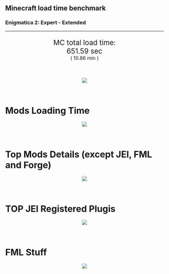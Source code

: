 ## Minecraft load time benchmark
### Enigmatica 2: Expert - Extended

---

<p align="center" style="font-size:160%;">
MC total load time:<br>
<!--TOTAL_LOAD_TIME-->
651.59 sec
<!---->
<br>
<sup><sub>(
<!--TOTAL_LOAD_TIME_MINUTES-->
10.86 min
<!---->
)</sub></sup>
</p>

<br>

<!--

Note for image scripts:
- Newlines are ignored
- This characters cant be used: +<"%#

-->

<p align="center">
<img src="https://quickchart.io/chart?w=400&h=30&c={
  type: 'horizontalBar',
  data: {
    datasets: [
      {label: 'MODS:', data: [/*TOTAL_MODS_TIME*/
        427.52
      /**/]},
      {label: 'FML stuff:',data: [/*TOTAL_STUF_TIME*/
        224.06
      /**/]}
    ]
  },
  options: {
    scales: {
      xAxes: [{display: false,stacked: true}],
      yAxes: [{display: false,stacked: true}],
    },
    elements: {rectangle: {borderWidth: 2}},
    legend: {display: false,},
    plugins: {datalabels: {color: 'white',formatter: (value, context) =>
      `${context.dataset.label} ${value}s`
    }}
  }
}"/>
</p>

<br>

# Mods Loading Time
<p align="center">
<img src="https://quickchart.io/chart?w=400&h=300&c={
  options: {
    cutoutPercentage: 25,
    plugins: {
      legend: !1,
      outlabels: {
        stretch: 5,
        padding: 1,
        text: (v,i)=>`${v.labels[v.dataIndex]} ${(v.percent*1000|0)/10}%25`
      }
    }
  },
  type: 'outlabeledPie',
  data: {...
/*mods_loading_time*/
`
3C639D  17.57s Just Enough Items;
36598D  30.99s Just Enough Items (Plugins);
36598D  28.46s Just Enough Items (Ingredient Filter);
9D3C66   4.37s Tinkers' Construct;
8D365C  30.08s Tinkers' Construct (Oredict Melting);
733C9D  19.12s Immersive Engineering;
9D5E3C  11.60s CraftTweaker2;
8D5536   6.98s CraftTweaker2 (Script Loading);
979D3C  15.28s Minecraft Forge;
8D9D3C  11.72s Forge Mod Loader;
3C9D59  11.43s Ender IO;
9D3C8F  11.08s IndustrialCraft 2;
599D3C   8.51s OpenComputers;
3C9D86   7.42s Astral Sorcery;
3C9A9D   6.95s Animania;
4F9D3C   5.42s Dynamic Surroundings;
4C9D3C   4.44s Recurrent Complex;
9D3C3C   4.28s Forestry;
3C939D   3.82s Quark;
923C9D   3.74s Integrated Dynamics;
633C9D   3.61s Village Names;
3C9D3C   3.44s Extra Utilities 2;
9D6B3C   3.27s Cyclic;
599D3C   3.25s NuclearCraft;
444444  82.95s 47 Other mods;
333333  85.42s 329 'Fast' mods (load 1.0s - 0.1s);
222222   2.33s 40 'Instant' mods (load %3C 0.1s)
`
/**/
    .split(';').reduce((a, l) => {
      l.match(/(\w{6}) *(\d*\.\d*)s (.*)/)
      .slice(1).map((a, i) => [`${String.fromCharCode(35)}${a}`, parseFloat(a), a][i])
      .forEach((s, i) => 
        [a.datasets[0].backgroundColor, a.datasets[0].data, a.labels][i].push(s)
      );
      return a
    }, {
      labels: [],
      datasets: [{
        backgroundColor: [],
        data: [],
        borderColor: 'rgba(22,22,22,0.3)',
        borderWidth: 1
      }]
    })
  }
}"/>
</p>

<br>

# Top Mods Details (except JEI, FML and Forge)
<p align="center">
<img src="https://quickchart.io/chart?w=400&h=450&c={options: {
    scales: {
      xAxes: [{stacked: true}],
      yAxes: [{stacked: true}],
    },
    plugins: {
      datalabels: {
        anchor: 'end',
        align: 'top',
        color: 'white',
        backgroundColor: 'rgba(46, 140, 171, 0.6)',
        borderColor: 'rgba(41, 168, 194, 1.0)',
        borderWidth: 0.5,
        borderRadius: 3,
        padding: 0,
        font: {size:10},
        formatter: (v,ctx) => 
          ctx.datasetIndex!=ctx.chart.data.datasets.length-1 ? null
            : `${((ctx.chart.data.datasets.reduce((a,b)=>a- -b.data[ctx.dataIndex], 0) * 10) | 0) /10}s`
      },
      colorschemes: {
        scheme: 'office.Damask6'
      }
    }
  },
  type: 'bar',
  data: {...(()=>{
let a={labels:[],datasets:[]};
/*FML_STEPS*/
`
1: Construction;
2: Loading Resources;
3: PreInitialization;
4: Initialization;
5: InterModComms$IMC;
6: PostInitialization;
7: LoadComplete;
8: ModIdMapping
`
/**/
.split(';')
.map(l=>l.match(/\d: (.*)/).slice(1))
.forEach(([name])=>a.datasets.push({label:name,data:[]}));
/*FML_STEPS_DETAILS*/
`
                          1      2      3      4      5      6      7      8  ;
Tinkers' Construct    |  0.96|  0.01|  0.17|  0.07|  0.00| 33.23|  0.02|  0.00;
Immersive Engineering |  0.82|  0.01|  1.16|  0.87|  0.00| 16.23|  0.02|  0.00;
CraftTweaker2         |  0.56|  0.00|  3.25|  0.02|  0.00| 14.67|  0.07|  0.00;
Ender IO              |  1.59|  0.01|  4.05|  0.58|  3.91|  0.21|  0.02|  1.06;
IndustrialCraft 2     |  0.76|  0.02|  7.85|  1.00|  0.00|  1.43|  0.02|  0.00;
OpenComputers         |  0.17|  0.02|  5.36|  2.74|  0.17|  0.02|  0.02|  0.00;
Astral Sorcery        |  0.22|  0.01|  4.37|  1.75|  0.00|  1.06|  0.02|  0.00;
Animania              |  0.29|  0.00|  3.00|  0.12|  0.00|  3.53|  0.02|  0.00;
Dynamic Surroundings  |  0.24|  0.01|  0.28|  0.39|  0.00|  0.08|  4.42|  0.00;
Recurrent Complex     |  0.23|  0.01|  0.59|  0.94|  0.00|  2.66|  0.02|  0.00;
Forestry              |  0.44|  0.02|  2.61|  0.88|  0.00|  0.32|  0.02|  0.00;
Quark                 |  0.02|  0.01|  3.41|  0.11|  0.00|  0.25|  0.02|  0.00
`
/**/
.split(';').slice(1)
.map(l=>l.split('|').map(s=>s.trim()))
.forEach(([name, ...arr],i)=>{
  a.labels.push(name);
  arr.forEach((v,j)=>a.datasets[j].data[i]=v)
});return a})()}}"/>
</p>

<br>

# TOP JEI Registered Plugis
<p align="center">
<img src="https://quickchart.io/chart?w=700&c={
  options: {
    elements: {rectangle: {borderWidth: 1}},
    legend: false
  },
  type: 'horizontalBar',
  data: {...(()=>{
let a={labels:[],datasets:[{
  backgroundColor: 'rgba(0, 99, 132, 0.5)',
  borderColor: 'rgb(0, 99, 132)',
  data: []
}]};
/*JEI_PLUGINS*/
`
  4.43: crazypants.enderio.machines.integration.jei.MachinesPlugin;
  4.23: com.rwtema.extrautils2.crafting.jei.XUJEIPlugin;
  2.97: li.cil.oc.integration.jei.ModPluginOpenComputers;
  2.69: cofh.thermalexpansion.plugins.jei.JEIPluginTE;
  2.38: mezz.jei.plugins.vanilla.VanillaPlugin;
  1.74: com.buuz135.industrial.jei.JEICustomPlugin;
  1.44: forestry.factory.recipes.jei.FactoryJeiPlugin;
  1.43: com.github.sokyranthedragon.mia.integrations.jer.JeiJerIntegration$1;
  1.29: jeresources.jei.JEIConfig;
  1.05: ic2.jeiIntegration.SubModule;
  0.74: com.buuz135.thaumicjei.ThaumcraftJEIPlugin;
  0.70: knightminer.tcomplement.plugin.jei.JEIPlugin;
  0.64: mctmods.smelteryio.library.util.jei.JEI;
  0.59: nc.integration.jei.NCJEI;
  0.45: crazypants.enderio.base.integration.jei.JeiPlugin;
  4.21: Other 118 Plugins
`
/**/
.split(';')
.map(l=>l.split(':'))
.forEach(([time, name])=>{
  a.labels.push(name);
  a.datasets[0].data.push(time)
})
;return a})()
  }
}"/>
</p>

<br>

# FML Stuff
<p align="center">
<img src="https://quickchart.io/chart?w=500&h=400&c={
  options: {
    rotation: Math.PI,
    cutoutPercentage: 55,
    plugins: {
      legend: !1,
      outlabels: {
        stretch: 5,
        padding: 1,
        text: (v)=>v.labels
      },
      doughnutlabel: {
        labels: [
          {
            text: 'FML stuff:',
            color: 'rgba(128, 128, 128, 0.5)',
            font: {size: 18}
          },
          {
            text: `${/*TOTAL_STUF_TIME*/
              224.06
            /**/}s`,
            color: 'rgba(128, 128, 128, 1)',
            font: {size: 22}
          }
        ]
      },
    }
  },
  type: 'outlabeledPie',
  data: {...(()=>{
let a = {
  labels:[],
  datasets:[{
    backgroundColor: [],
    data: [],
    borderColor: 'rgba(22,22,22,0.3)',
    borderWidth: 2
  }]
};
/*FML_STUFF_TABLE*/
`
993A00   1.97s Loading sounds;
444444 222.09s Other
`
/**/
.split(';')
.map(l=>l.match(/(\w{6}) *(\d*\.\d*)s (.*)/))
.forEach(([, col, time, name])=>{
  a.labels.push([name, ' ', time, 's'].join(''));
  a.datasets[0].data.push(parseFloat(time));
  a.datasets[0].backgroundColor.push(
    `${String.fromCharCode(35)}${col}`
  )
})
;return a})()
  }
}"/>
</p>